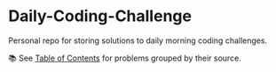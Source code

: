# Daily-Coding-Challenge

Personal repo for storing solutions to daily morning coding challenges.

📚 See [Table of Contents](https://github.com/brianAda/Daily-Coding-Challenge/blob/master/1.%20Table%20of%20Contents.md) for problems grouped by their source.
